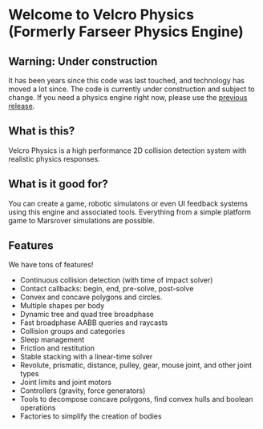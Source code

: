 # Welcome to Velcro Physics (Formerly Farseer Physics Engine)

## Warning: Under construction
It has been years since this code was last touched, and technology has moved a lot since. The code is currently under construction and subject to change. If you need a physics engine right now, please use the [previous release](https://farseerphysics.codeplex.com/releases/view/110074).

## What is this?
Velcro Physics is a high performance 2D collision detection system with realistic physics responses.

## What is it good for?
You can create a game, robotic simulatons or even UI feedback systems using this engine and associated tools. Everything from a simple platform game to Marsrover simulations are possible.

## Features
We have tons of features!

* Continuous collision detection (with time of impact solver)
* Contact callbacks: begin, end, pre-solve, post-solve
* Convex and concave polygons and circles.
* Multiple shapes per body
* Dynamic tree and quad tree broadphase
* Fast broadphase AABB queries and raycasts
* Collision groups and categories
* Sleep management
* Friction and restitution
* Stable stacking with a linear-time solver
* Revolute, prismatic, distance, pulley, gear, mouse joint, and other joint types
* Joint limits and joint motors
* Controllers (gravity, force generators)
* Tools to decompose concave polygons, find convex hulls and boolean operations
* Factories to simplify the creation of bodies
